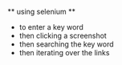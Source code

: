 ** using selenium **
- to enter a key word 
- then clicking a screenshot 
- then searching the key word
- then iterating over the links